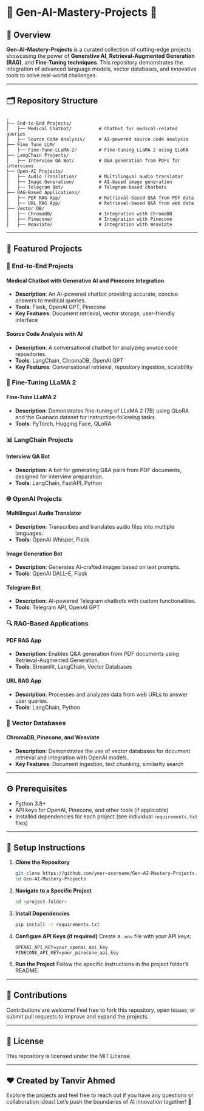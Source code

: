 # 🌟 Gen-AI-Mastery-Projects 🌟

## 📖 Overview

**Gen-AI-Mastery-Projects** is a curated collection of cutting-edge projects showcasing the power of **Generative AI**, **Retrieval-Augmented Generation (RAG)**, and **Fine-Tuning techniques**. This repository demonstrates the integration of advanced language models, vector databases, and innovative tools to solve real-world challenges.

---

## 🗂 Repository Structure

```plaintext
.
├── End-to-End Projects/
│   ├── Medical Chatbot/          # Chatbot for medical-related queries
│   ├── Source Code Analysis/     # AI-powered source code analysis
├── Fine Tune LLM/
│   ├── Fine-Tune-LLaMA-2/        # Fine-tuning LLaMA 2 using QLoRA
├── LangChain Projects/
│   ├── Interview QA Bot/         # Q&A generation from PDFs for interviews
├── Open-AI Projects/
│   ├── Audio Translation/        # Multilingual audio translator
│   ├── Image Generation/         # AI-based image generation
│   ├── Telegram Bot/             # Telegram-based chatbots
├── RAG-Based Applications/
│   ├── PDF RAG App/              # Retrieval-based Q&A from PDF data
│   ├── URL RAG App/              # Retrieval-based Q&A from web data
├── Vector DB/
│   ├── ChromaDB/                 # Integration with ChromaDB
│   ├── Pinecone/                 # Integration with Pinecone
│   ├── Weaviate/                 # Integration with Weaviate
```

---

## 🌟 Featured Projects

### **🚀 End-to-End Projects**

#### **Medical Chatbot with Generative AI and Pinecone Integration**
- **Description**: An AI-powered chatbot providing accurate, concise answers to medical queries.
- **Tools**: Flask, OpenAI GPT, Pinecone
- **Key Features**: Document retrieval, vector storage, user-friendly interface

#### **Source Code Analysis with AI**
- **Description**: A conversational chatbot for analyzing source code repositories.
- **Tools**: LangChain, ChromaDB, OpenAI GPT
- **Key Features**: Conversational retrieval, repository ingestion, scalability

### **🎯 Fine-Tuning LLaMA 2**

#### **Fine-Tune LLaMA 2**
- **Description**: Demonstrates fine-tuning of LLaMA 2 (7B) using QLoRA and the Guanaco dataset for instruction-following tasks.
- **Tools**: PyTorch, Hugging Face, QLoRA

### **📊 LangChain Projects**

#### **Interview QA Bot**
- **Description**: A bot for generating Q&A pairs from PDF documents, designed for interview preparation.
- **Tools**: LangChain, FastAPI, Python

### **🌐 OpenAI Projects**

#### **Multilingual Audio Translator**
- **Description**: Transcribes and translates audio files into multiple languages.
- **Tools**: OpenAI Whisper, Flask

#### **Image Generation Bot**
- **Description**: Generates AI-crafted images based on text prompts.
- **Tools**: OpenAI DALL-E, Flask

#### **Telegram Bot**
- **Description**: AI-powered Telegram chatbots with custom functionalities.
- **Tools**: Telegram API, OpenAI GPT

### **🔍 RAG-Based Applications**

#### **PDF RAG App**
- **Description**: Enables Q&A generation from PDF documents using Retrieval-Augmented Generation.
- **Tools**: Streamlit, LangChain, Vector Databases

#### **URL RAG App**
- **Description**: Processes and analyzes data from web URLs to answer user queries.
- **Tools**: LangChain, Python

### **📂 Vector Databases**

#### **ChromaDB, Pinecone, and Weaviate**
- **Description**: Demonstrates the use of vector databases for document retrieval and integration with OpenAI models.
- **Key Features**: Document ingestion, text chunking, similarity search

---

## ⚙️ Prerequisites

- Python 3.8+
- API keys for OpenAI, Pinecone, and other tools (if applicable)
- Installed dependencies for each project (see individual `requirements.txt` files)

---

## 🚀 Setup Instructions

1. **Clone the Repository**
   ```bash
   git clone https://github.com/your-username/Gen-AI-Mastery-Projects.git
   cd Gen-AI-Mastery-Projects
   ```

2. **Navigate to a Specific Project**
   ```bash
   cd <project-folder>
   ```

3. **Install Dependencies**
   ```bash
   pip install -r requirements.txt
   ```

4. **Configure API Keys (if required)**
   Create a `.env` file with your API keys:
   ```env
   OPENAI_API_KEY=your_openai_api_key
   PINECONE_API_KEY=your_pinecone_api_key
   ```

5. **Run the Project**
   Follow the specific instructions in the project folder’s README.

---

## 🤝 Contributions

Contributions are welcome! Feel free to fork this repository, open issues, or submit pull requests to improve and expand the projects.

---

## 📜 License

This repository is licensed under the MIT License.

---

## ❤️ Created by Tanvir Ahmed

Explore the projects and feel free to reach out if you have any questions or collaboration ideas! Let’s push the boundaries of AI innovation together! 🌟

